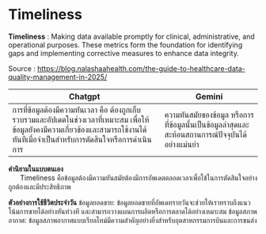 # Timeliness
**Timeliness** : Making data available promptly for clinical, administrative, and operational purposes. These metrics form the foundation for identifying gaps and implementing corrective measures to enhance data integrity. 

Source : https://blog.nalashaahealth.com/the-guide-to-healthcare-data-quality-management-in-2025/

| Chatgpt | Gemini |
|----------|----------|
| การที่ข้อมูลต้องมีความทันเวลา คือ ต้องถูกเก็บรวบรวมและอัปเดตในช่วงเวลาที่เหมาะสม เพื่อให้ข้อมูลยังคงมีความเกี่ยวข้องและสามารถใช้งานได้ทันทีเมื่อจำเป็นสำหรับการตัดสินใจหรือการดำเนินการ| ความทันสมัยของข้อมูล หรือการที่ข้อมูลนั้นเป็นข้อมูลล่าสุดและสะท้อนสถานการณ์ปัจจุบันได้อย่างแม่นยำ |

**คำนิยามในแบบตนเอง** <br>&nbsp;&nbsp;&nbsp;&nbsp;&nbsp;&nbsp;Timeliness คือข้อมูลต้องมีความทันสมัยต้องมีการอัพเดตตลอดเวลาเพื่อใข้ในการตัดสินใจอย่างถูกต้องและมีประสิทธิภาพ

**ตัวอย่างการใช้ชีวิตประจำวัน**
ข้อมูลยอดขาย: ข้อมูลยอดขายที่อัพเดทรายวันจะช่วยให้เราทราบถึงแนวโน้มการขายได้อย่างทันท่วงที และสามารถวางแผนการผลิตหรือการตลาดได้อย่างเหมาะสม
ข้อมูลสภาพอากาศ: ข้อมูลสภาพอากาศแบบเรียลไทม์มีความสำคัญอย่างยิ่งสำหรับอุตสาหกรรมการบินและการขนส่ง
